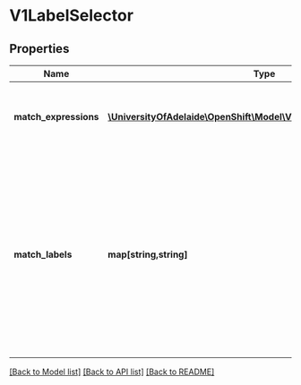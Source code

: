 # V1LabelSelector

## Properties
Name | Type | Description | Notes
------------ | ------------- | ------------- | -------------
**match_expressions** | [**\UniversityOfAdelaide\OpenShift\Model\V1LabelSelectorRequirement[]**](V1LabelSelectorRequirement.md) | matchExpressions is a list of label selector requirements. The requirements are ANDed. | [optional] 
**match_labels** | **map[string,string]** | matchLabels is a map of {key,value} pairs. A single {key,value} in the matchLabels map is equivalent to an element of matchExpressions, whose key field is \&quot;key\&quot;, the operator is \&quot;In\&quot;, and the values array contains only \&quot;value\&quot;. The requirements are ANDed. | [optional] 

[[Back to Model list]](../README.md#documentation-for-models) [[Back to API list]](../README.md#documentation-for-api-endpoints) [[Back to README]](../README.md)


